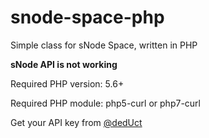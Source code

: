 # snode-space-php
Simple class for sNode Space, written in PHP

**sNode API is not working**

Required PHP version: 5.6+

Required PHP module: php5-curl or php7-curl

Get your API key from [@dedUct](http://t.me/dedUct)
